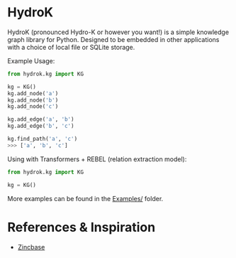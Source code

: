 # HydroK

HydroK (pronounced Hydro-K or however you want!) is a simple knowledge graph library for Python. Designed to be embedded in other applications with a choice of local file or SQLite storage.

Example Usage:

```python
from hydrok.kg import KG

kg = KG()
kg.add_node('a')
kg.add_node('b')
kg.add_node('c')

kg.add_edge('a', 'b')
kg.add_edge('b', 'c')

kg.find_path('a', 'c')
>>> ['a', 'b', 'c']
```

Using with Transformers + REBEL (relation extraction model):

```python
from hydrok.kg import KG

kg = KG()
```

More examples can be found in the [Examples/]() folder.


# References & Inspiration

- [Zincbase](https://github.com/complexdb/zincbase) 